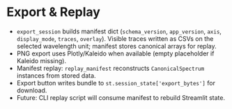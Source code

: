 # Export & Replay

- `export_session` builds manifest dict (`schema_version`, `app_version`, `axis`, `display_mode`,
  `traces`, `overlay`). Visible traces written as CSVs on the selected wavelength unit; manifest
  stores canonical arrays for replay.
- PNG export uses Plotly/Kaleido when available (empty placeholder if Kaleido missing).
- Manifest replay: `replay_manifest` reconstructs `CanonicalSpectrum` instances from stored data.
- Export button writes bundle to `st.session_state['export_bytes']` for download.
- Future: CLI replay script will consume manifest to rebuild Streamlit state.
